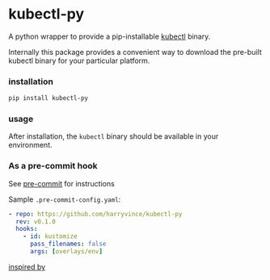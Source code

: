 # kubectl-py

A python wrapper to provide a pip-installable [kubectl] binary.

Internally this package provides a convenient way to download the pre-built
kubectl binary for your particular platform.

### installation

```bash
pip install kubectl-py
```

### usage

After installation, the `kubectl` binary should be available in your
environment.

### As a pre-commit hook

See [pre-commit] for instructions

Sample `.pre-commit-config.yaml`:

```yaml
- repo: https://github.com/harryvince/kubectl-py
  rev: v0.1.0
  hooks:
    - id: kustomize
      pass_filenames: false
      args: [overlays/env]
```

[kubectl]: https://kubernetes.io/docs/reference/kubectl/
[pre-commit]: https://pre-commit.com

[inspired by](https://github.com/shellcheck-py/shellcheck-py)
